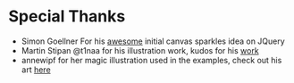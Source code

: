 # Special Thanks

- Simon Goellner For his [awesome](https://github.com/simeydotme/jQuery-canvas-sparkles) initial canvas sparkles idea on JQuery
- Martin Stipan @t1naa for his illustration work, kudos for his [work](https://www.deviantart.com/t1na)
- annewipf for her magic illustration used in the examples, check out his art [here](https://www.deviantart.com/annewipf)